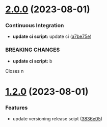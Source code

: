 # [2.0.0](https://github.com/Supanut1911/nestjs_cicd_packageversion/compare/v1.2.0...v2.0.0) (2023-08-01)


### Continuous Integration

* **update ci script:** update ci ([a7be75e](https://github.com/Supanut1911/nestjs_cicd_packageversion/commit/a7be75e622d1f64571a89e67ac66e0fa26ef2cf5))


### BREAKING CHANGES

* **update ci script:** b

Closes n

# [1.2.0](https://github.com/Supanut1911/nestjs_cicd_packageversion/compare/v1.1.6...v1.2.0) (2023-08-01)


### Features

* update versioning release scipt ([3836e05](https://github.com/Supanut1911/nestjs_cicd_packageversion/commit/3836e05d182a92f34aaf157af104351ae2b4b985))

